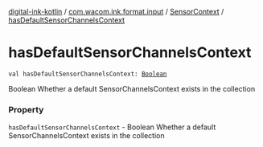 [digital-ink-kotlin](../../index.md) / [com.wacom.ink.format.input](../index.md) / [SensorContext](index.md) / [hasDefaultSensorChannelsContext](./has-default-sensor-channels-context.md)

# hasDefaultSensorChannelsContext

`val hasDefaultSensorChannelsContext: `[`Boolean`](https://kotlinlang.org/api/latest/jvm/stdlib/kotlin/-boolean/index.html)

Boolean Whether a default SensorChannelsContext exists in the collection

### Property

`hasDefaultSensorChannelsContext` - Boolean Whether a default SensorChannelsContext exists in the collection